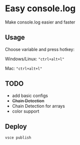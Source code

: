 # Easy console.log

Make console.log easier and faster

## Usage

Choose variable and press hotkey:

Windows/Linux: `"ctrl+alt+l"`

Mac: `"ctrl+alt+l"`

## TODO

- add basic configs
- ~~Chain Detection~~
- Chain Detection for arrays
- color support

## Deploy

`vsce publish`
